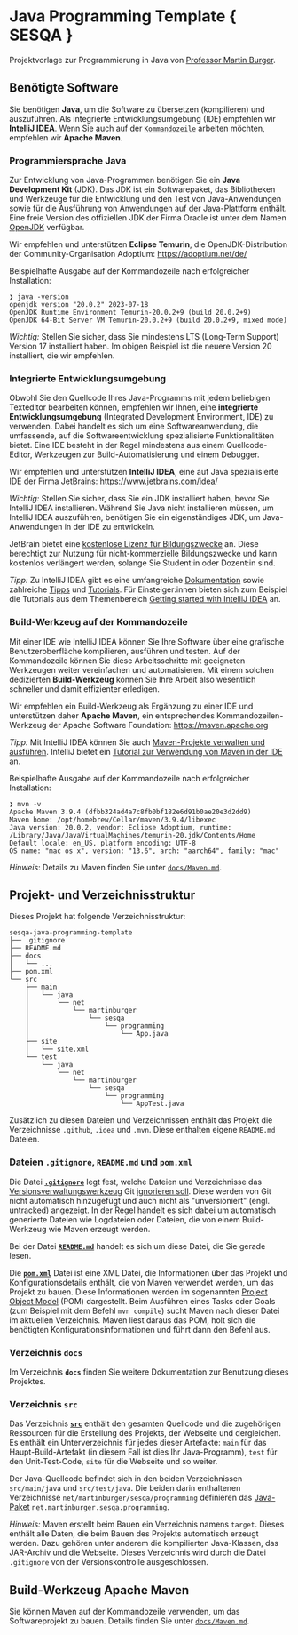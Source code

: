 # Java Programming Template { SESQA }

Projektvorlage zur Programmierung in Java von [Professor Martin Burger](https://sesqa.martin-burger.net).

## Benötigte Software

Sie benötigen **Java**, um die Software zu übersetzen (kompilieren) und auszuführen. Als integrierte Entwicklungsumgebung (IDE) empfehlen wir **IntelliJ IDEA**. Wenn Sie auch auf der [`Kommandozeile`](https://de.wikipedia.org/wiki/Kommandozeile) arbeiten möchten, empfehlen wir **Apache Maven**.

### Programmiersprache Java

Zur Entwicklung von Java-Programmen benötigen Sie ein **Java Development Kit** (JDK). Das JDK ist ein Softwarepaket, das Bibliotheken und Werkzeuge für die Entwicklung und den Test von Java-Anwendungen sowie für die Ausführung von Anwendungen auf der Java-Plattform enthält. Eine freie Version des offiziellen JDK der Firma Oracle ist unter dem Namen [OpenJDK](https://de.wikipedia.org/wiki/OpenJDK) verfügbar.

Wir empfehlen und unterstützen **Eclipse Temurin**, die OpenJDK-Distribution der Community-Organisation Adoptium: <https://adoptium.net/de/>

Beispielhafte Ausgabe auf der Kommandozeile nach erfolgreicher Installation:

```shell
❯ java -version
openjdk version "20.0.2" 2023-07-18
OpenJDK Runtime Environment Temurin-20.0.2+9 (build 20.0.2+9)
OpenJDK 64-Bit Server VM Temurin-20.0.2+9 (build 20.0.2+9, mixed mode)
```

*Wichtig:* Stellen Sie sicher, dass Sie mindestens LTS (Long-Term Support) Version 17 installiert haben. Im obigen Beispiel ist die neuere Version 20 installiert, die wir empfehlen.

### Integrierte Entwicklungsumgebung

Obwohl Sie den Quellcode Ihres Java-Programms mit jedem beliebigen Texteditor bearbeiten können, empfehlen wir Ihnen, eine **integrierte Entwicklungsumgebung** (Integrated Development Environment, IDE) zu verwenden. Dabei handelt es sich um eine Softwareanwendung, die umfassende, auf die Softwareentwicklung spezialisierte Funktionalitäten bietet. Eine IDE besteht in der Regel mindestens aus einem Quellcode-Editor, Werkzeugen zur Build-Automatisierung und einem Debugger.

Wir empfehlen und unterstützen **IntelliJ IDEA**, eine auf Java spezialisierte IDE der Firma JetBrains: <https://www.jetbrains.com/idea/>

*Wichtig:* Stellen Sie sicher, dass Sie ein JDK installiert haben, bevor Sie IntelliJ IDEA installieren. Während Sie Java nicht installieren müssen, um IntelliJ IDEA auszuführen, benötigen Sie ein eigenständiges JDK, um Java-Anwendungen in der IDE zu entwickeln.

JetBrain bietet eine [kostenlose Lizenz für Bildungszwecke](https://www.jetbrains.com/community/education/) an. Diese berechtigt zur Nutzung für nicht-kommerzielle Bildungszwecke und kann kostenlos verlängert werden, solange Sie Student:in oder Dozent:in sind.

*Tipp:* Zu IntelliJ IDEA gibt es eine umfangreiche [Dokumentation](https://www.jetbrains.com/help/idea/getting-started.html) sowie zahlreiche [Tipps](https://www.jetbrains.com/idea/guide/tips/) und [Tutorials](https://www.jetbrains.com/idea/guide/tutorials/). Für Einsteiger:innen bieten sich zum Beispiel die Tutorials aus dem Themenbereich [Getting started with IntelliJ IDEA](https://www.jetbrains.com/idea/guide/tutorials/getting-started-intellij-idea/) an.

### Build-Werkzeug auf der Kommandozeile

Mit einer IDE wie IntelliJ IDEA können Sie Ihre Software über eine grafische Benutzeroberfläche kompilieren, ausführen und testen. Auf der Kommandozeile können Sie diese Arbeitsschritte mit geeigneten Werkzeugen weiter vereinfachen und automatisieren. Mit einem solchen dedizierten **Build-Werkzeug** können Sie Ihre Arbeit also wesentlich schneller und damit effizienter erledigen.

Wir empfehlen ein Build-Werkzeug als Ergänzung zu einer IDE und unterstützen daher **Apache Maven**, ein entsprechendes Kommandozeilen-Werkzeug der Apache Software Foundation: <https://maven.apache.org>

*Tipp:* Mit IntelliJ IDEA können Sie auch [Maven-Projekte verwalten und ausführen](https://www.jetbrains.com/help/idea/maven-support.html). IntelliJ bietet ein [Tutorial zur Verwendung von Maven in der IDE](https://www.jetbrains.com/idea/guide/tutorials/working-with-maven/) an.

Beispielhafte Ausgabe auf der Kommandozeile nach erfolgreicher Installation:

```shell
❯ mvn -v
Apache Maven 3.9.4 (dfbb324ad4a7c8fb0bf182e6d91b0ae20e3d2dd9)
Maven home: /opt/homebrew/Cellar/maven/3.9.4/libexec
Java version: 20.0.2, vendor: Eclipse Adoptium, runtime: /Library/Java/JavaVirtualMachines/temurin-20.jdk/Contents/Home
Default locale: en_US, platform encoding: UTF-8
OS name: "mac os x", version: "13.6", arch: "aarch64", family: "mac"
```

*Hinweis*: Details zu Maven finden Sie unter [`docs/Maven.md`](docs/Maven.md).

## Projekt- und Verzeichnisstruktur

Dieses Projekt hat folgende Verzeichnisstruktur:

```text
sesqa-java-programming-template
├── .gitignore
├── README.md
├── docs
│   └── ...
├── pom.xml
└── src
    ├── main
    │   └── java
    │       └── net
    │           └── martinburger
    │               └── sesqa
    │                   └── programming
    │                       └── App.java
    ├── site
    │   └── site.xml
    └── test
        └── java
            └── net
                └── martinburger
                    └── sesqa
                        └── programming
                            └── AppTest.java
```

Zusätzlich zu diesen Dateien und Verzeichnissen enthält das Projekt die Verzeichnisse `.github`, `.idea` und `.mvn`. Diese enthalten eigene `README.md` Dateien.

### Dateien `.gitignore`, `README.md` und `pom.xml`

Die Datei **[`.gitignore`](https://git-scm.com/docs/gitignore)** legt fest, welche Dateien und Verzeichnisse das [Versionsverwaltungswerkzeug](https://git-scm.com/book/de/v2/Erste-Schritte-Was-ist-Versionsverwaltung%3F) Git [ignorieren soll](https://docs.github.com/de/get-started/getting-started-with-git/ignoring-files). Diese werden von Git nicht automatisch hinzugefügt und auch nicht als "unversioniert" (engl. untracked) angezeigt. In der Regel handelt es sich dabei um automatisch generierte Dateien wie Logdateien oder Dateien, die von einem Build-Werkzeug wie Maven erzeugt werden.

Bei der Datei **[`README.md`](https://docs.github.com/de/repositories/managing-your-repositorys-settings-and-features/customizing-your-repository/about-readmes)** handelt es sich um diese Datei, die Sie gerade lesen.

Die **[`pom.xml`](https://maven.apache.org/pom.html)** Datei ist eine XML Datei, die Informationen über das Projekt und Konfigurationsdetails enthält, die von Maven verwendet werden, um das Projekt zu bauen. Diese Informationen werden im sogenannten [Project Object Model](https://maven.apache.org/guides/introduction/introduction-to-the-pom.html) (POM) dargestellt. Beim Ausführen eines Tasks oder Goals (zum Beispiel mit dem Befehl `mvn compile`) sucht Maven nach dieser Datei im aktuellen Verzeichnis. Maven liest daraus das POM, holt sich die benötigten Konfigurationsinformationen und führt dann den Befehl aus.

### Verzeichnis `docs`

Im Verzeichnis **`docs`** finden Sie weitere Dokumentation zur Benutzung dieses Projektes.

### Verzeichnis `src`

Das Verzeichnis **[`src`](https://maven.apache.org/guides/introduction/introduction-to-the-standard-directory-layout.html)** enthält den gesamten Quellcode und die zugehörigen Ressourcen für die Erstellung des Projekts, der Webseite und dergleichen. Es enthält ein Unterverzeichnis für jedes dieser Artefakte: `main` für das Haupt-Build-Artefakt (in diesem Fall ist dies Ihr Java-Programm), `test` für den Unit-Test-Code, `site` für die Webseite und so weiter.

Der Java-Quellcode befindet sich in den beiden Verzeichnissen `src/main/java` und `src/test/java`. Die beiden darin enthaltenen Verzeichnisse `net/martinburger/sesqa/programming` definieren das [Java-Paket](https://dh-cologne.github.io/java-wegweiser/articles/Packages-package-und-import.html) `net.martinburger.sesqa.programming`.

*Hinweis:* Maven erstellt beim Bauen ein Verzeichnis namens `target`. Dieses enthält alle Daten, die beim Bauen des Projekts automatisch erzeugt werden. Dazu gehören unter anderem die kompilierten Java-Klassen, das JAR-Archiv und die Webseite. Dieses Verzeichnis wird durch die Datei `.gitignore` von der Versionskontrolle ausgeschlossen.

## Build-Werkzeug Apache Maven

Sie können Maven auf der Kommandozeile verwenden, um das Softwareprojekt zu bauen. Details finden Sie unter [`docs/Maven.md`](docs/Maven.md).
